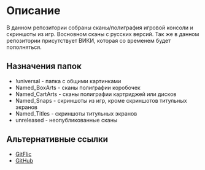 # Описание

В данном репозитории собраны сканы/полиграфия игровой консоли и скриншоты из игр. Восновном сканы с русских версий. Так же в данном репозитории присутствует ВИКИ, которая со временем будет пополняться.

## Назначения папок

- !universal - папка с общими картинками
- Named_BoxArts - сканы полиграфии коробочек
- Named_CartArts - сканы полиграфии картриджей или дисков
- Named_Snaps - скриншоты из игр, кроме скриншотов титульных экранов
- Named_Titles - скриншоты титульных экранов
- unreleased - неопубликованные сканы

## Альтернативные ссылки

- [GitFlic](https://gitflic.ru/project/segamark/sony-playstation-1-thumbnails.git)
- [GitHub](https://github.com/SegaMark7/sega-genesis-thumbnails)

